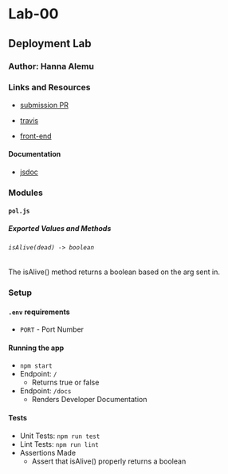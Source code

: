 # Lab-00

## Deployment Lab

### Author: Hanna Alemu

### Links and Resources
* [submission PR](https://github.com/401-advanced-javascript-hanna-alemu/Lab-00/pull/3)

* [travis](https://travis-ci.com/401-advanced-javascript-hanna-alemu/Lab-00/builds/124437383)

* [front-end](https://hanna-alemu-lab-00.herokuapp.com/)

#### Documentation
* [jsdoc](https://hanna-alemu-lab-00.herokuapp.com/docs)

### Modules
#### `pol.js`

##### Exported Values and Methods

###### `isAlive(dead) -> boolean`
The isAlive() method returns a boolean based on the arg sent in.

### Setup
#### `.env` requirements
* `PORT` - Port Number

#### Running the app
* `npm start`
* Endpoint: `/`
  * Returns true or false
* Endpoint: `/docs`
  * Renders Developer Documentation
  
#### Tests
* Unit Tests: `npm run test`
* Lint Tests: `npm run lint`
* Assertions Made
  * Assert that isAlive() properly returns a boolean

